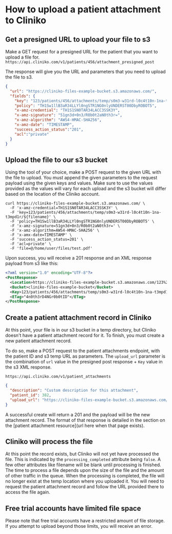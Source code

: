 # How to upload a patient attachment to Cliniko

## Get a presigned URL to upload your file to s3

Make a GET request for a presigned URL for the patient that you want to upload a file for.
`https://api.cliniko.com/v1/patients/456/attachment_presigned_post`

The response will give you the URL and parameters that you need to upload the file to s3.
```json
{
  "url": "https://cliniko-files-example-bucket.s3.amazonaws.com/",
  "fields": {
    "key": "123/patients/456/attachments/temp/s0m3-w31rd-l0c4t10n-1na-t3mpd1r/${filename}",
    "policy": "TH1Sw1llB3aR34LLYl0ngSTR1NG0nlyUNDERST00DbyROBOT5",
    "x-amz-credential": "TH1S1SN0TAR34LACC3SSK3Y",
    "x-amz-signature": "51gn3d+0n3/R0b0t2aN0th3r=",
    "x-amz-algorithm": "AWS4-HMAC-SHA256",
    "x-amz-date": "TIMESTAMP",
    "success_action_status":"201",
    "acl":"private"
  }
}
```

## Upload the file to our s3 bucket

Using the tool of your choice, make a POST request to the given URL with the file to upload. You must append the given parameters to the request payload using the given keys and values. Make sure to use the values provided as the values will vary for each upload and the s3 bucket will differ based on the location of the Cliniko account.

```
curl https://cliniko-files-example-bucket.s3.amazonaws.com/ \
  -F 'x-amz-credential=TH1S1SN0TAR34LACC3SSK3Y' \
  -F 'key=123/patients/456/attachments/temp/s0m3-w31rd-l0c4t10n-1na-t3mpd1r/${filename}' \
  -F 'policy=TH1Sw1llB3aR34LLYl0ngSTR1NG0nlyUNDERST00DbyROBOT5' \
  -F 'x-amz-signature=51gn3d+0n3/R0b0t2aN0th3r=' \
  -F 'x-amz-algorithm=AWS4-HMAC-SHA256' \
  -F 'x-amx-date=TIMESTAMP' \
  -F 'success_action_status=201' \
  -F 'acl=private' \
  -F 'file=@/home/user/files/test.pdf'
```

Upon success, you will receive a 201 response and an XML response payload from s3 like this:
```xml
<?xml version="1.0" encoding="UTF-8"?>
<PostResponse>
  <Location>https://cliniko-files-example-bucket.s3.amazonaws.com/123%2Fpatients%2F456%2Fattachments%2Ftemp%2Fs0m3-w31rd-l0c4t10n-1na-t3mpd1r%2Fthe-name-of-the-file.txt</Location>
  <Bucket>cliniko-files-example-bucket</Bucket>
  <Key>123/patients/456/attachments/temp/s0m3-w31rd-l0c4t10n-1na-t3mpd1r/the-name-of-the-file.txt</Key>
  <ETag>"4n0th3rD4NGr0b0tID"</ETag>
</PostResponse>
```

## Create a patient attachment record in Cliniko

At this point, your file is in our s3 bucket in a temp directory, but Cliniko doesn't have a patient attachment record for it. To finish, you must create a new patient attachment record.

To do so, make a POST request to the patient attachments endpoint, with the patient ID and s3 temp URL as parameters. The `upload_url` parameter is the combination of `url` value in the presigned post response + `Key` value in the s3 XML response.

`https://api.cliniko.com/v1/patient_attachments`
```json
{
  "description": "Custom description for this attachment",
  "patient_id": 382,
  "upload_url": "https://cliniko-files-example-bucket.s3.amazonaws.com/123/patients/456/attachments/temp/s0m3-w31rd-l0c4t10n-1na-t3mpd1r/the-name-of-the-file.txt"
}
```

A successful create will return a 201 and the payload will be the new attachment record. The format of that response is detailed in the section on the [patient attachment resource](url here when that page exists).

## Cliniko will process the file

At this point the record exists, but Cliniko will not yet have processed the file. This is indicated by the `processing_completed` attribute being `false`. A few other attributes like filename will be blank until processing is finished. The time to process a file depends upon the size of the file and the amount of other traffic in the queue. When the processing is completed, the file will no longer exist at the temp location where you uploaded it. You will need to request the patient attachment record and follow the URL provided there to access the file again.

## Free trial accounts have limited file space

Please note that free trial accounts have a restricted amount of file storage. If you attempt to upload beyond those limits, you will receive an error.
